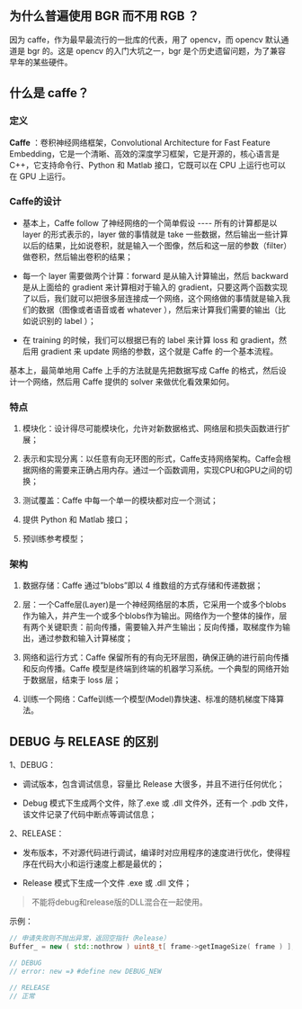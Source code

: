 ## 为什么普遍使用 BGR 而不用 RGB ？

因为 caffe，作为最早最流行的一批库的代表，用了 opencv，而 opencv 默认通道是 bgr 的。这是 opencv 的入门大坑之一，bgr 是个历史遗留问题，为了兼容早年的某些硬件。

## 什么是 caffe？

### 定义

**Caffe** ：卷积神经网络框架，Convolutional Architecture for Fast Feature Embedding，它是一个清晰、高效的深度学习框架，它是开源的，核心语言是 C++，它支持命令行、Python 和 Matlab 接口，它既可以在 CPU 上运行也可以在 GPU 上运行。

### Caffe的设计

- 基本上，Caffe follow 了神经网络的一个简单假设 ---- 所有的计算都是以 layer 的形式表示的，layer 做的事情就是 take 一些数据，然后输出一些计算以后的结果，比如说卷积，就是输入一个图像，然后和这一层的参数（filter）做卷积，然后输出卷积的结果；

- 每一个 layer 需要做两个计算：forward 是从输入计算输出，然后 backward 是从上面给的 gradient 来计算相对于输入的 gradient，只要这两个函数实现了以后，我们就可以把很多层连接成一个网络，这个网络做的事情就是输入我们的数据（图像或者语音或者 whatever ），然后来计算我们需要的输出（比如说识别的 label ）；

- 在 training 的时候，我们可以根据已有的 label 来计算 loss 和 gradient，然后用 gradient 来 update 网络的参数，这个就是 Caffe 的一个基本流程。

基本上，最简单地用 Caffe 上手的方法就是先把数据写成 Caffe 的格式，然后设计一个网络，然后用 Caffe 提供的 solver 来做优化看效果如何。

### 特点

1. 模块化：设计得尽可能模块化，允许对新数据格式、网络层和损失函数进行扩展；

2. 表示和实现分离：以任意有向无环图的形式，Caffe支持网络架构。Caffe会根据网络的需要来正确占用内存。通过一个函数调用，实现CPU和GPU之间的切换；

3. 测试覆盖：Caffe 中每一个单一的模块都对应一个测试；

4. 提供 Python 和 Matlab 接口；

5. 预训练参考模型；

### 架构

1. 数据存储：Caffe 通过”blobs”即以 4 维数组的方式存储和传递数据；

2. 层：一个Caffe层(Layer)是一个神经网络层的本质，它采用一个或多个blobs作为输入，并产生一个或多个blobs作为输出。网络作为一个整体的操作，层有两个关键职责：前向传播，需要输入并产生输出；反向传播，取梯度作为输出，通过参数和输入计算梯度；

3. 网络和运行方式：Caffe 保留所有的有向无环层图，确保正确的进行前向传播和反向传播。Caffe 模型是终端到终端的机器学习系统。一个典型的网络开始于数据层，结束于 loss 层；

4. 训练一个网络：Caffe训练一个模型(Model)靠快速、标准的随机梯度下降算法。

## DEBUG 与 RELEASE 的区别

1、DEBUG：

- 调试版本，包含调试信息，容量比 Release 大很多，并且不进行任何优化；

- Debug 模式下生成两个文件，除了.exe 或 .dll 文件外，还有一个 .pdb 文件，该文件记录了代码中断点等调试信息；

2、RELEASE：

- 发布版本，不对源代码进行调试，编译时对应用程序的速度进行优化，使得程序在代码大小和运行速度上都是最优的；

- Release 模式下生成一个文件 .exe 或 .dll 文件；

> 不能将debug和release版的DLL混合在一起使用。

示例：

```cpp
// 申请失败则不抛出异常，返回空指针（Release）
Buffer_ = new ( std::nothrow ) uint8_t[ frame->getImageSize( frame ) ]; 

// DEBUG 
// error: new =》 #define new DEBUG_NEW

// RELEASE
// 正常
```
